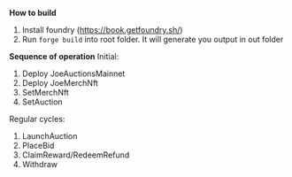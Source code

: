 **How to build**

1. Install foundry (https://book.getfoundry.sh/)
2. Run `forge build` into root folder. It will generate you output in out folder

**Sequence of operation**
Initial:

1. Deploy JoeAuctionsMainnet
2. Deploy JoeMerchNft
3. SetMerchNft
4. SetAuction

Regular cycles:
1. LaunchAuction
2. PlaceBid
3. ClaimReward/RedeemRefund
4. Withdraw